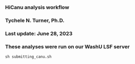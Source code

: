 ### HiCanu analysis workflow
### Tychele N. Turner, Ph.D.
### Last update: June 28, 2023
### These analyses were run on our WashU LSF server

```
sh submitting_canu.sh
```
